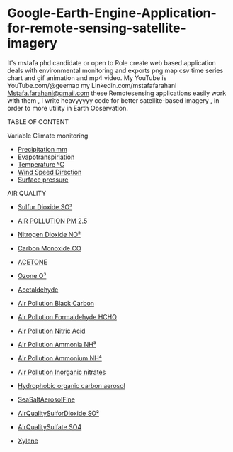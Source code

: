 # Google-Earth-Engine-Application-for-remote-sensing-satellite-imagery

It's mstafa phd candidate or open to Role create web based application deals with environmental monitoring and exports  png map csv time series chart and gif animation and mp4 video. My YouTube is  YouTube.com/@geemap   my Linkedin.com/mstafafarahani 
Mstafa.farahani@gmail.com 
these Remotesensing applications easily work with them , I write heavyyyyy code for better satellite-based imagery , in order to more utility in Earth Observation. 




TABLE OF CONTENT


Variable Climate monitoring
- [Precipitation mm ](https://mstafafarahani.users.earthengine.app/view/precipitation)
- [Evapotranspiriation](https://mstafafarahani.users.earthengine.app/view/observationevapotranspiriation)
- [Temperature °C](https://mstafafarahani.users.earthengine.app/view/temperature-c)
- [Wind Speed Direction](https://mstafafarahani.users.earthengine.app/view/windspeeddirection)
- [Surface pressure](https://mstafafarahani.users.earthengine.app/view/surfacepressure)


AIR QUALITY

- [Sulfur Dioxide SO²](https://mstafafarahani.users.earthengine.app/view/airpollotionso2)
- [AIR POLLUTION PM 2.5](https://mstafafarahani.users.earthengine.app/view/airqualitypm25)
- [Nitrogen Dioxide NO²](https://mstafafarahani.users.earthengine.app/view/airqualitynitrogendioxideno2)
- [Carbon Monoxide CO](https://mstafafarahani.users.earthengine.app/view/airpollutioncarbonmnoxideco)
- [ACETONE](https://mstafafarahani.users.earthengine.app/view/air-pollution-acetone)
- [Ozone O³](https://mstafafarahani.users.earthengine.app/view/airqualityozoneo3)
- [Acetaldehyde](https://mstafafarahani.users.earthengine.app/view/airqualityacetaldehyde)
- [Air Pollution Black Carbon](https://mstafafarahani.users.earthengine.app/view/airblackcarbon)
- [Air Pollution Formaldehyde HCHO](https://mstafafarahani.users.earthengine.app/view/airformaldehyde)
- [Air Pollution Nitric Acid](https://mstafafarahani.users.earthengine.app/view/airqualitynitricacid)
- [Air Pollution Ammonia NH³](https://mstafafarahani.users.earthengine.app/view/airqualiryammonianh3)
- [Air Pollution Ammonium NH⁴](https://mstafafarahani.users.earthengine.app/view/airqualityammoniumnh4)
- [Air Pollution Inorganic nitrates](https://mstafafarahani.users.earthengine.app/view/airqualityinorganicnitrates)
- [Hydrophobic organic carbon aerosol](https://mstafafarahani.users.earthengine.app/view/airqualityhydrophobicorganiccarbonaerosol)
- [SeaSaltAerosolFine](https://mstafafarahani.users.earthengine.app/view/seasaltaerosolfine)

- [AirQualitySulforDioxide SO²](https://mstafafarahani.users.earthengine.app/view/airqualityso2)

- [AirQualitySulfate SO4](https://mstafafarahani.users.earthengine.app/view/airqualitysulfate)
- [Xylene](https://mstafafarahani.users.earthengine.app/view/airqualityxylene)
